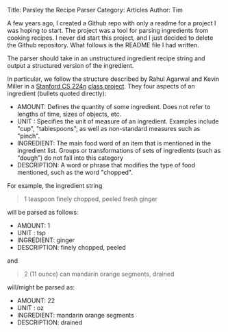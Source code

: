 Title: Parsley the Recipe Parser
Category: Articles
Author: Tim

A few years ago, I created a Github repo with only a readme for a project I was hoping to start. The project was a tool for parsing ingredients from cooking recipes. I never did start this project, and I just decided to delete the Github repository. What follows is the README file I had written.

The parser should take in an unstructured ingredient recipe string and output a structured version of the ingredient.

In particular, we follow the structure described by Rahul Agarwal and Kevin Miller in a [Stanford CS 224n](http://class.stanford.edu/cs224n/Fall2012) [class project](http://nlp.stanford.edu/courses/cs224n/2011/reports/rahul1-kjmiller.pdf).
They four aspects of an ingredient (bullets quoted directly):
* AMOUNT: Defines the quantity of some ingredient. Does not refer to lengths of time, sizes of
objects, etc.
* UNIT : Specifies the unit of measure of an ingredient. Examples include "cup", "tablespoons", as
well as non-standard measures such as "pinch".
* INGREDIENT: The main food word of an item that is mentioned in the ingredient list. Groups or
transformations of sets of ingredients (such as “dough”) do not fall into this category
* DESCRIPTION: A word or phrase that modifies the type of food mentioned, such as the word
"chopped".

For example, the ingredient string

> 1 teaspoon finely chopped, peeled fresh ginger

will be parsed as follows:

* AMOUNT: 1
* UNIT : tsp
* INGREDIENT: ginger
* DESCRIPTION: finely chopped, peeled

and

> 2 (11 ounce) can mandarin orange segments, drained

will/might be parsed as:

* AMOUNT: 22
* UNIT : oz
* INGREDIENT: mandarin orange segments
* DESCRIPTION: drained
